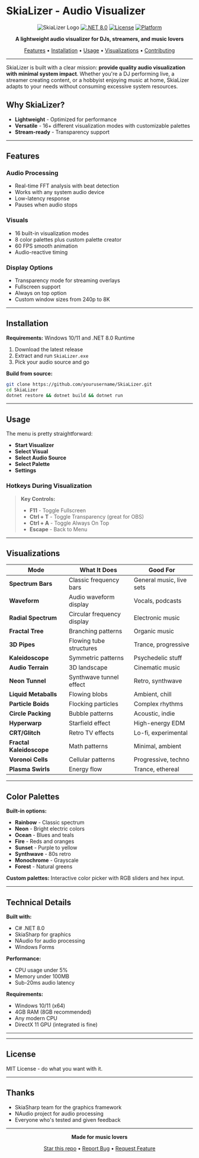 # SkiaLizer - Audio Visualizer

<div align="center">

![SkiaLizer Logo](https://img.shields.io/badge/SkiaLizer-Audio%20Visualizer-brightgreen?style=for-the-badge)
[![.NET 8.0](https://img.shields.io/badge/.NET-8.0-purple?style=for-the-badge)](https://dotnet.microsoft.com/)
[![License](https://img.shields.io/badge/License-MIT-blue?style=for-the-badge)](LICENSE)
[![Platform](https://img.shields.io/badge/Platform-Windows-lightgrey?style=for-the-badge)](https://www.microsoft.com/windows)

**A lightweight audio visualizer for DJs, streamers, and music lovers**

[Features](#features) • [Installation](#installation) • [Usage](#usage) • [Visualizations](#visualizations) • [Contributing](#contributing)

</div>

---

SkiaLizer is built with a clear mission: **provide quality audio visualization with minimal system impact**. Whether you're a DJ performing live, a streamer creating content, or a hobbyist enjoying music at home, SkiaLizer adapts to your needs without consuming excessive system resources.

## Why SkiaLizer?

- **Lightweight** - Optimized for performance
- **Versatile** - 16+ different visualization modes with customizable palettes
- **Stream-ready** - Transparency support

---

## Features

### Audio Processing
- Real-time FFT analysis with beat detection
- Works with any system audio device
- Low-latency response
- Pauses when audio stops

### Visuals
- 16 built-in visualization modes
- 8 color palettes plus custom palette creator
- 60 FPS smooth animation
- Audio-reactive timing

### Display Options
- Transparency mode for streaming overlays
- Fullscreen support
- Always on top option
- Custom window sizes from 240p to 8K

---

## Installation

**Requirements:** Windows 10/11 and .NET 8.0 Runtime

1. Download the latest release
2. Extract and run `SkiaLizer.exe`
3. Pick your audio source and go

**Build from source:**
```bash
git clone https://github.com/yourusername/SkiaLizer.git
cd SkiaLizer
dotnet restore && dotnet build && dotnet run
```

---

## Usage

The menu is pretty straightforward:
- **Start Visualizer**
- **Select Visual**
- **Select Audio Source**
- **Select Palette**
- **Settings**

### Hotkeys During Visualization

> **Key Controls:**
> - **F11** - Toggle Fullscreen
> - **Ctrl + T** - Toggle Transparency (great for OBS)
> - **Ctrl + A** - Toggle Always On Top
> - **Escape** - Back to Menu

---

## Visualizations

| Mode | What It Does | Good For |
|------|-------------|----------|
| **Spectrum Bars** | Classic frequency bars | General music, live sets |
| **Waveform** | Audio waveform display | Vocals, podcasts |
| **Radial Spectrum** | Circular frequency display | Electronic music |
| **Fractal Tree** | Branching patterns | Organic music |
| **3D Pipes** | Flowing tube structures | Trance, progressive |
| **Kaleidoscope** | Symmetric patterns | Psychedelic stuff |
| **Audio Terrain** | 3D landscape | Cinematic music |
| **Neon Tunnel** | Synthwave tunnel effect | Retro, synthwave |
| **Liquid Metaballs** | Flowing blobs | Ambient, chill |
| **Particle Boids** | Flocking particles | Complex rhythms |
| **Circle Packing** | Bubble patterns | Acoustic, indie |
| **Hyperwarp** | Starfield effect | High-energy EDM |
| **CRT/Glitch** | Retro TV effects | Lo-fi, experimental |
| **Fractal Kaleidoscope** | Math patterns | Minimal, ambient |
| **Voronoi Cells** | Cellular patterns | Progressive, techno |
| **Plasma Swirls** | Energy flow | Trance, ethereal |

---

## Color Palettes

**Built-in options:**
- **Rainbow** - Classic spectrum
- **Neon** - Bright electric colors
- **Ocean** - Blues and teals
- **Fire** - Reds and oranges
- **Sunset** - Purple to yellow
- **Synthwave** - 80s retro
- **Monochrome** - Grayscale
- **Forest** - Natural greens

**Custom palettes:** Interactive color picker with RGB sliders and hex input.



---

## Technical Details

**Built with:**
- C# .NET 8.0
- SkiaSharp for graphics
- NAudio for audio processing
- Windows Forms

**Performance:**
- CPU usage under 5%
- Memory under 100MB
- Sub-20ms audio latency


**Requirements:**
- Windows 10/11 (x64)
- 4GB RAM (8GB recommended)
- Any modern CPU
- DirectX 11 GPU (integrated is fine)

---




---

## License

MIT License - do what you want with it.

---

## Thanks

- SkiaSharp team for the graphics framework
- NAudio project for audio processing
- Everyone who's tested and given feedback

---

<div align="center">

**Made for music lovers**

[Star this repo](../../stargazers) • [Report Bug](../../issues) • [Request Feature](../../issues)

</div>
